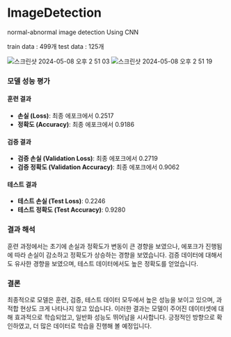 # ImageDetection
normal-abnormal image detection Using CNN

train data : 499개
test data : 125개

![스크린샷 2024-05-08 오후 2 51 03](https://github.com/woosungme/ImageDetection/assets/163384279/cd8b6726-a8d3-44e6-a703-d6af305d01f9)
![스크린샷 2024-05-08 오후 2 51 19](https://github.com/woosungme/ImageDetection/assets/163384279/14eecd45-a2cc-456c-83bb-989bf78fe3c2)

### 모델 성능 평가

#### 훈련 결과

- **손실 (Loss)**: 최종 에포크에서 0.2517
- **정확도 (Accuracy)**: 최종 에포크에서 0.9186

#### 검증 결과

- **검증 손실 (Validation Loss)**: 최종 에포크에서 0.2719
- **검증 정확도 (Validation Accuracy)**: 최종 에포크에서 0.9062

#### 테스트 결과

- **테스트 손실 (Test Loss)**: 0.2246
- **테스트 정확도 (Test Accuracy)**: 0.9280

### 결과 해석

훈련 과정에서는 초기에 손실과 정확도가 변동이 큰 경향을 보였으나, 에포크가 진행됨에 따라 손실이 감소하고 정확도가 상승하는 경향을 보였습니다. 검증 데이터에 대해서도 유사한 경향을 보였으며, 테스트 데이터에서도 높은 정확도를 얻었습니다.

### 결론

최종적으로 모델은 훈련, 검증, 테스트 데이터 모두에서 높은 성능을 보이고 있으며, 과적합 현상도 크게 나타나지 않고 있습니다. 이러한 결과는 모델이 주어진 데이터셋에 대해 효과적으로 학습되었고, 일반화 성능도 뛰어남을 시사합니다.
긍정적인 방향으로 확인하였고, 더 많은 데이터로 학습을 진행해 볼 예정입니다.

